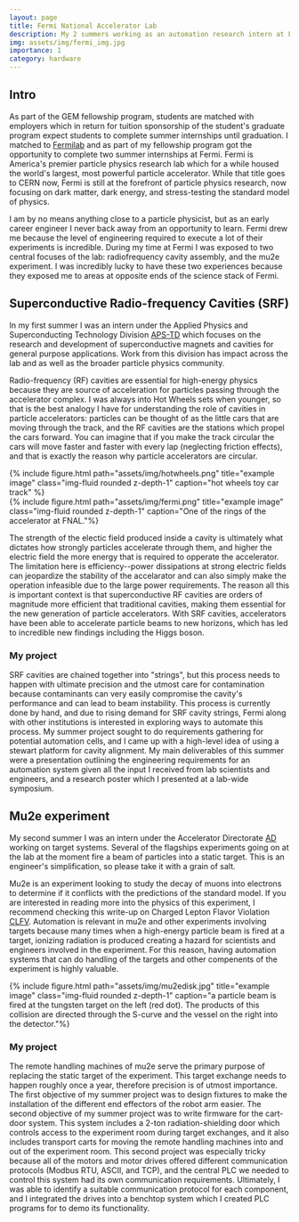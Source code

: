 ```yaml
---
layout: page
title: Fermi National Accelerator Lab
description: My 2 summers working as an automation research intern at FNAL. I completed my MS program as a GEM fellow, and my industry sponsor was FNAL.
img: assets/img/fermi_img.jpg
importance: 1
category: hardware
---
```


## Intro
As part of the GEM fellowship program, students are matched with employers which in return for tuition sponsorship of the student's graduate program expect students to complete summer internships until graduation. I matched to [Fermilab](https://www.fnal.gov/) and as part of my fellowship program got the opportunity to complete two summer internships at Fermi. Fermi is America's premier particle physics research lab which for a while housed the world's largest, most powerful particle accelerator. While that title goes to CERN now, Fermi is still at the forefront of particle physics research, now focusing on dark matter, dark energy, and stress-testing the standard model of physics.

I am by no means anything close to a particle physicist, but as an early career engineer I never back away from an opportunity to learn. Fermi drew me because the level of engineering required to execute a lot of their experiments is incredible. During my time at Fermi I was exposed to two central focuses of the lab: radiofrequency cavity assembly, and the mu2e experiment. I was incredibly lucky to have these two experiences because they exposed me to areas at opposite ends of the science stack of Fermi. 

## Superconductive Radio-frequency Cavities (SRF)
In my first summer I was an intern under the Applied Physics and Superconducting Technology Division [APS-TD](https://td.fnal.gov/) which focuses on the research and development of superconductive magnets and cavities for general purpose applications. Work from this division has impact across the lab and as well as the broader particle physics community. 

Radio-frequency (RF) cavities are essential for high-energy physics because they are source of acceleration for particles passing through the accelerator complex. I was always into Hot Wheels sets when younger, so that is the best analogy I have for understanding the role of cavities in particle accelerators: particles can be thought of as the little cars that are moving through the track, and the RF cavities are the stations which propel the cars forward. You can imagine that if you make the track circular the cars will move faster and faster with every lap (neglecting friction effects), and that is exactly the reason why particle accelerators are circular.

<div class="row">
    <div class="col-sm mt-3 mt-md-0">
        {% include figure.html path="assets/img/hotwheels.png" title="example image" class="img-fluid rounded z-depth-1" caption="hot wheels toy car track" %}
    </div>
    <div class="col-sm mt-3 mt-md-0">
        {% include figure.html path="assets/img/fermi.png" title="example image" class="img-fluid rounded z-depth-1" caption="One of the rings of the accelerator at FNAL."%}
    </div>
</div>

The strength of the electic field produced inside a cavity is ultimately what dictates how strongly particles accelerate through them, and higher the electric field the more energy that is required to opperate the accelerator. The limitation here is efficiency--power dissipations at strong electric fields can jeopardize the stability of the accelarator and can also simply make the operation infeasible due to the large power requirements. The reason all this is important context is that superconductive RF cavities are orders of magnitude more efficient that traditional cavities, making them essential for the new generation of particle accelerators. With SRF cavities, accelerators have been able to accelerate particle beams to new horizons, which has led to incredible new findings including the Higgs boson. 

### My project
SRF cavities are chained together into "strings", but this process needs to happen with ultimate precision and the utmost care for contamination because contaminants can very easily compromise the cavity's performance and can lead to beam instability. This process is currently done by hand, and due to rising demand for SRF cavity strings, Fermi along with other institutions is interested in exploring ways to automate this process. My summer project sought to do requirements gathering for potential automation cells, and I came up with a high-level idea of using a stewart platform for cavity alignment. My main deliverables of this summer were a presentation outlining the engineering requirements for an automation system given all the input I received from lab scientists and engineers, and a research poster which I presented at a lab-wide symposium.

## Mu2e experiment
My second summer I was an intern under the Accelerator Directorate [AD](https://ad.fnal.gov/) working on target systems. Several of the flagships experiments going on at the lab at the moment fire a beam of particles into a static target. This is an engineer's simplification, so please take it with a grain of salt.

Mu2e is an experiment looking to study the decay of muons into electrons to determine if it conflicts with the predictions of the standard model. If you are interested in reading more into the physics of this experiment, I recommend checking this write-up on Charged Lepton Flavor Violation [CLFV](https://indico.cern.ch/event/452998/contributions/2184888/attachments/1306687/1958605/PASCOScLFV_Bernstein.pdf). Automation is relevant in mu2e and other experiments involving targets because many times when a high-energy particle beam is fired at a target, ionizing radiation is produced creating a hazard for scientists and engineers involved in the experiment. For this reason, having automation systems that can do handling of the targets and other compenents of the experiment is highly valuable. 

<div class="row">
    <div class="col-sm mt-3 mt-md-0">
        {% include figure.html path="assets/img/mu2edisk.jpg" title="example image" class="img-fluid rounded z-depth-1" caption="a particle beam is fired at the tungsten target on the left (red dot). The products of this collision are directed through the S-curve and the vessel on the right into the detector."%}
    </div>
</div>

### My project
The remote handling machines of mu2e serve the primary purpose of replacing the static target of the experiment. This target exchange needs to happen roughly once a year, therefore precision is of utmost importance. The first objective of my summer project was to design fixtures to make the installation of the different end effectors of the robot arm easier. The second objective of my summer project was to write firmware for the cart-door system. This system includes a 2-ton radiation-shielding door which controls access to the experiment room during target exchanges, and it also includes transport carts for moving the remote handling machines into and out of the experiment room. This second project was especially tricky because all of the motors and motor drives offered different communication protocols (Modbus RTU, ASCII, and TCP), and the central PLC we needed to control this system had its own communication requirements. Ultimately, I was able to identify a suitable communication protocol for each component, and I integrated the drives into a benchtop system which I created PLC programs for to demo its functionality. 



